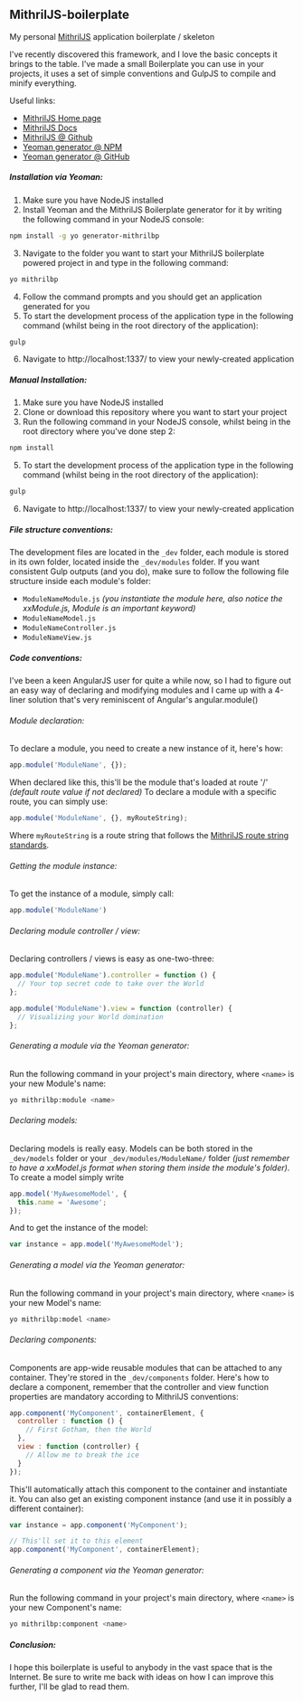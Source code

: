 ## MithrilJS-boilerplate

My personal [MithrilJS](http://lhorie.github.io/mithril/) application boilerplate / skeleton

I've recently discovered this framework, and I love the basic concepts it brings to the table. I've made a small Boilerplate you can use in your projects, it uses a set of simple conventions and GulpJS to compile and minify everything.

Useful links:
- [MithrilJS Home page](http://lhorie.github.io/mithril/)
- [MithrilJS Docs](http://lhorie.github.io/mithril/mithril.html)
- [MithrilJS @ Github]()
- [Yeoman generator @ NPM](https://www.npmjs.com/package/generator-mithrilbp)
- [Yeoman generator @ GitHub](https://github.com/fristys/generator-mithrilbp)

##### Installation via Yeoman:

1. Make sure you have NodeJS installed
2. Install Yeoman and the MithrilJS Boilerplate generator for it by writing the following command in your NodeJS console:

```bash
npm install -g yo generator-mithrilbp
```

3. Navigate to the folder you want to start your MithrilJS boilerplate powered project in and type in the following command:

```bash
yo mithrilbp
```

4. Follow the command prompts and you should get an application generated for you
5. To start the development process of the application type in the following command (whilst being in the root directory of the application):

```bash
gulp
```

6. Navigate to http://localhost:1337/ to view your newly-created application

##### Manual Installation:

1. Make sure you have NodeJS installed
2. Clone or download this repository where you want to start your project
3. Run the following command in your NodeJS console, whilst being in the root directory where you've done step 2:

```bash
npm install
```

5. To start the development process of the application type in the following command (whilst being in the root directory of the application):

```bash
gulp
```

6. Navigate to http://localhost:1337/ to view your newly-created application

##### File structure conventions:

The development files are located in the `_dev` folder, each module is stored in its own folder, located inside the `_dev/modules` folder.
If you want consistent Gulp outputs (and you do), make sure to follow the following file structure inside each module's folder:

* `ModuleNameModule.js` _(you instantiate the module here, also notice the xxModule.js, Module is an important keyword)_
* `ModuleNameModel.js`
* `ModuleNameController.js`
* `ModuleNameView.js`

##### Code conventions:

I've been a keen AngularJS user for quite a while now, so I had to figure out an easy way of declaring and modifying modules and I came up with a 4-liner solution that's very reminiscent of Angular's angular.module()

###### Module declaration:
To declare a module, you need to create a new instance of it, here's how:

```javascript
app.module('ModuleName', {});
```

When declared like this, this'll be the module that's loaded at route '/' _(default route value if not declared)_
To declare a module with a specific route, you can simply use:

```javascript
app.module('ModuleName', {}, myRouteString);
```

Where `myRouteString` is a route string that follows the [MithrilJS route string standards](http://lhorie.github.io/mithril/routing.html).

###### Getting the module instance:

To get the instance of a module, simply call:

```javascript
app.module('ModuleName')
```

###### Declaring module controller / view:

Declaring controllers / views is easy as one-two-three:

```javascript
app.module('ModuleName').controller = function () {
  // Your top secret code to take over the World
};

app.module('ModuleName').view = function (controller) {
  // Visualizing your World domination
};
```

###### Generating a module via the Yeoman generator:

Run the following command in your project's main directory, where ``<name>`` is your new Module's name:

```bash
yo mithrilbp:module <name>
```

###### Declaring models:

Declaring models is really easy. Models can be both stored in the `_dev/models` folder or your `_dev/modules/ModuleName/` folder _(just remember to have a xxModel.js format when storing them inside the module's folder)_. To create a model simply write

```javascript
app.model('MyAwesomeModel', {
  this.name = 'Awesome';
});
```

And to get the instance of the model:

```javascript
var instance = app.model('MyAwesomeModel');
```

###### Generating a model via the Yeoman generator:

Run the following command in your project's main directory, where ``<name>`` is your new Model's name:

```bash
yo mithrilbp:model <name>
```

###### Declaring components:

Components are app-wide reusable modules that can be attached to any container. They're stored in the `_dev/components` folder.
Here's how to declare a component, remember that the controller and view function properties are mandatory according to MithrilJS conventions:

```javascript
app.component('MyComponent', containerElement, {
  controller : function () {
    // First Gotham, then the World
  },
  view : function (controller) {
    // Allow me to break the ice
  }
});
```

This'll automatically attach this component to the container and instantiate it. You can also get an existing component instance (and use it in possibly a different container):

```javascript
var instance = app.component('MyComponent');

// This'll set it to this element
app.component('MyComponent', containerElement);
```

###### Generating a component via the Yeoman generator:

Run the following command in your project's main directory, where ``<name>`` is your new Component's name:

```bash
yo mithrilbp:component <name>
```

##### Conclusion:

I hope this boilerplate is useful to anybody in the vast space that is the Internet. Be sure to write me back with ideas on how I can improve this further, I'll be glad to read them.
